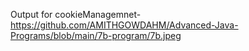 Output for cookieManagemnet-https://github.com/AMITHGOWDAHM/Advanced-Java-Programs/blob/main/7b-program/7b.jpeg
